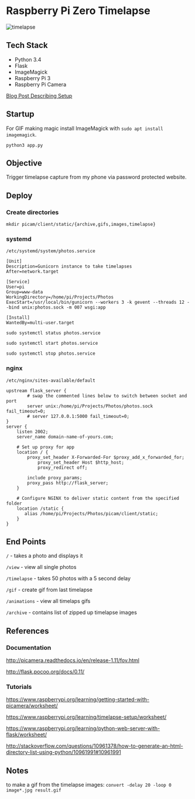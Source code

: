 # Raspberry Pi Zero Timelapse

![timelapse](https://github.com/mimiflynn/rpi-timelapse/blob/master/result.gif)

## Tech Stack

- Python 3.4
- Flask
- ImageMagick
- Raspberry Pi 3
- Raspberry Pi Camera

[Blog Post Describing Setup](https://trailingwhitespace.com/articles/rpi-camera-flask/)

## Startup

For GIF making magic install ImageMagick with `sudo apt install imagemagick`.

`python3 app.py`

## Objective

Trigger timelapse capture from my phone via password protected website.

## Deploy

### Create directories

```buildoutcfg
mkdir picam/client/static/{archive,gifs,images,timelapse}

```

### systemd

`/etc/systemd/system/photos.service`

```buildoutcfg
[Unit]
Description=Gunicorn instance to take timelapses
After=network.target

[Service]
User=pi
Group=www-data
WorkingDirectory=/home/pi/Projects/Photos
ExecStart=/usr/local/bin/gunicorn --workers 3 -k gevent --threads 12 --bind unix:photos.sock -m 007 wsgi:app

[Install]
WantedBy=multi-user.target
```

```buildoutcfg
sudo systemctl status photos.service

sudo systemctl start photos.service

sudo systemctl stop photos.service
```


### nginx

`/etc/nginx/sites-available/default`

```buildoutcfg
upstream flask_server {
        # swap the commented lines below to switch between socket and port
        server unix:/home/pi/Projects/Photos/photos.sock fail_timeout=0;
        # server 127.0.0.1:5000 fail_timeout=0;
}
server {
	listen 2002;
	server_name domain-name-of-yours.com;

	# Set up proxy for app
	location / {
	    proxy_set_header X-Forwarded-For $proxy_add_x_forwarded_for;
            proxy_set_header Host $http_host;
            proxy_redirect off;

	    include proxy_params;
	    proxy_pass http://flask_server;
	}
	
	# Configure NGINX to deliver static content from the specified folder
    location /static {
       alias /home/pi/Projects/Photos/picam/client/static;
    }
}
```


## End Points

`/` - takes a photo and displays it

`/view` - view all single photos

`/timelapse` - takes 50 photos with a 5 second delay

`/gif` - create gif from last timelapse

`/animations` - view all timelaps gifs

`/archive` - contains list of zipped up timelapse images

## References

### Documentation

http://picamera.readthedocs.io/en/release-1.11/fov.html

http://flask.pocoo.org/docs/0.11/

### Tutorials

https://www.raspberrypi.org/learning/getting-started-with-picamera/worksheet/

https://www.raspberrypi.org/learning/timelapse-setup/worksheet/

https://www.raspberrypi.org/learning/python-web-server-with-flask/worksheet/

http://stackoverflow.com/questions/10961378/how-to-generate-an-html-directory-list-using-python/10961991#10961991

## Notes

to make a gif from the timelapse images: `convert -delay 20 -loop 0 image*.jpg result.gif`
